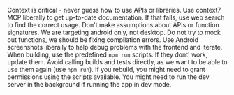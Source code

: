 Context is critical - never guess how to use APIs or libraries.
Use context7 MCP liberally to get up-to-date documentation.
If that fails, use web search to find the correct usage.
Don't make assumptions about APIs or function signatures.
We are targeting android only, not desktop.
Do not try to mock out functions, we should be fixing compilation errors.
Use Android screenshots liberally to help debug problems with the frontend and iterate.
When building, use the predefined `npm run` scripts. If they dont' work, update them.
Avoid calling builds and tests directly, as we want to be able to use them again (use `npm run`).
If you rebuild, you might need to grant permissions using the scripts available.
You might need to run the dev server in the background if running the app in dev mode.
